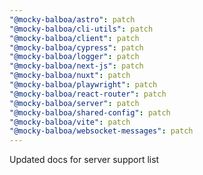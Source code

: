 ```yaml
---
"@mocky-balboa/astro": patch
"@mocky-balboa/cli-utils": patch
"@mocky-balboa/client": patch
"@mocky-balboa/cypress": patch
"@mocky-balboa/logger": patch
"@mocky-balboa/next-js": patch
"@mocky-balboa/nuxt": patch
"@mocky-balboa/playwright": patch
"@mocky-balboa/react-router": patch
"@mocky-balboa/server": patch
"@mocky-balboa/shared-config": patch
"@mocky-balboa/vite": patch
"@mocky-balboa/websocket-messages": patch
---
```


Updated docs for server support list
